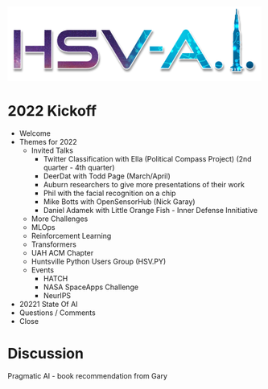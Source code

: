 ![HSV-AI Logo](https://github.com/HSV-AI/hugo-website/blob/master/static/images/logo_v9.png?raw=true)

# 2022 Kickoff

- Welcome
- Themes for 2022
  - Invited Talks
    - Twitter Classification with Ella (Political Compass Project) (2nd quarter - 4th quarter)
    - DeerDat with Todd Page (March/April)
    - Auburn researchers to give more presentations of their work 
    - Phil with the facial recognition on a chip
    - Mike Botts with OpenSensorHub (Nick Garay)
    - Daniel Adamek with Little Orange Fish - Inner Defense Innitiative     
  - More Challenges
  - MLOps
  - Reinforcement Learning
  - Transformers
  - UAH ACM Chapter
  - Huntsville Python Users Group (HSV.PY)
  - Events
    - HATCH
    - NASA SpaceApps Challenge
    - NeurIPS
- 20221 State Of AI
- Questions / Comments
- Close

# Discussion

Pragmatic AI - book recommendation from Gary